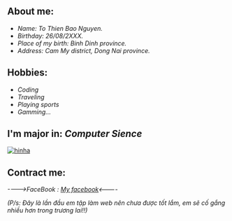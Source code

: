 
## About me:

 * _Name: To Thien Bao Nguyen._
 * _Birthday: 26/08/2XXX._
 * _Place of my birth: Binh Dinh province._
 * _Address: Cam My district, Dong Nai province._


## Hobbies:
 * _Coding_
 * _Traveling_
 * _Playing sports_
 * _Gamming..._

## I'm major in:   _Computer Sience_
 [![hinha](https://user-images.githubusercontent.com/94024704/150050219-453d204b-a026-4403-b0e2-5340c5ad5d36.png)
](https://vi.wikipedia.org/wiki/Khoa_học_máy_tính)
## Contract me:

   _---->FaceBook : [My facebook](https://www.facebook.com/jubao26z/)<----_
   
   _(P/s: Đây là lần đầu em tập làm web nên chưa được tốt lắm, em sẽ cố gắng nhiều hơn trong trương lai!!)_

